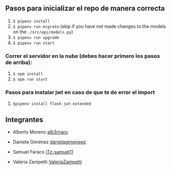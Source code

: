 ## Pasos para inicializar el repo de manera correcta

1. `$ pipenv install`
2. `$ pipenv run migrate` (skip if you have not made changes to the models on the `./src/api/models.py`)
3. `$ pipenv run upgrade`
4. `$ pipenv run start`

### Correr el servidor en la nube (debes hacer primero los pasos de arriba):

1. `$ npm install`
2. `$ npm run start`

### Pasos para instalar jwt en caso de que te de error el import

1. `$pipenv install flask-jwt-extended`

## Integrantes

- Alberto Moreno [alb3rnaru](https://github.com/Alb3rnaru)

- Daniela Giménez [danielagimeneez](https://github.com/danielagimeneez)

- Samuel Faraco [iTz-samuel11](https://github.com/iTz-samuel11)

- Valeria Zampetti [ValeriaZampetti](https://github.com/ValeriaZampetti)
